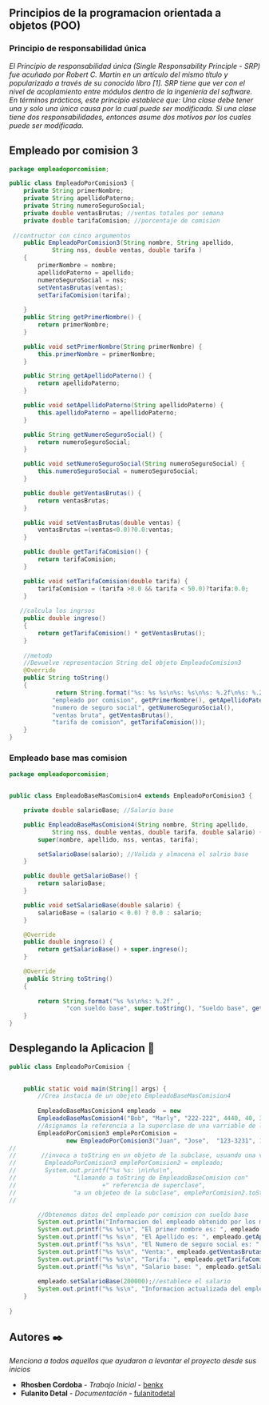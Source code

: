 ## Principios de la programacion orientada a objetos (POO)

### Principio de responsabilidad única
_El Principio de responsabilidad única (Single Responsability Principle - SRP) fue acuñado por Robert C. Martin en un artículo del mismo título y popularizado a través de su conocido libro [1]. SRP tiene que ver con el nivel de acoplamiento entre módulos dentro de la ingeniería del software. En términos prácticos, este principio establece que:
Una clase debe tener una y solo una única causa por la cual puede ser modificada.
Si una clase tiene dos responsabilidades, entonces asume dos motivos por los cuales puede ser modificada._

## Empleado por comision 3
```java
package empleadoporcomision;

public class EmpleadoPorComision3 {
    private String primerNombre;
    private String apellidoPaterno;
    private String numeroSeguroSocial;
    private double ventasBrutas; //ventas totales por semana
    private double tarifaComision; //porcentaje de comision
    
 //contructor con cinco argumentos
    public EmpleadoPorComision3(String nombre, String apellido, 
            String nss, double ventas, double tarifa )
    {
        primerNombre = nombre;
        apellidoPaterno = apellido;
        numeroSeguroSocial = nss;
        setVentasBrutas(ventas);
        setTarifaComision(tarifa);
        
    }
    public String getPrimerNombre() {
        return primerNombre;
    }

    public void setPrimerNombre(String primerNombre) {
        this.primerNombre = primerNombre;
    }

    public String getApellidoPaterno() {
        return apellidoPaterno;
    }

    public void setApellidoPaterno(String apellidoPaterno) {
        this.apellidoPaterno = apellidoPaterno;
    }

    public String getNumeroSeguroSocial() {
        return numeroSeguroSocial;
    }

    public void setNumeroSeguroSocial(String numeroSeguroSocial) {
        this.numeroSeguroSocial = numeroSeguroSocial;
    }

    public double getVentasBrutas() {
        return ventasBrutas;
    }

    public void setVentasBrutas(double ventas) {
        ventasBrutas =(ventas<0.0)?0.0:ventas;
    }

    public double getTarifaComision() {
        return tarifaComision;
    }

    public void setTarifaComision(double tarifa) {
        tarifaComision = (tarifa >0.0 && tarifa < 50.0)?tarifa:0.0;
    }
    
   //calcula los ingrsos
    public double ingreso()
    {
        return getTarifaComision() * getVentasBrutas();
    }
    
    //metodo
    //Devuelve representacion String del objeto EmpleadoComision3
    @Override
    public String toString()
    {
             return String.format("%s: %s %s\n%s: %s\n%s: %.2f\n%s: %.2f ", 
            "empleado por comision", getPrimerNombre(), getApellidoPaterno(),
            "numero de seguro social", getNumeroSeguroSocial(),
            "ventas bruta", getVentasBrutas(),
            "tarifa de comision", getTarifaComision());
    }
}
```
### Empleado base mas comision

```java
package empleadoporcomision;


public class EmpleadoBaseMasComision4 extends EmpleadoPorComision3 {

    private double salarioBase; //Salario base 

    public EmpleadoBaseMasComision4(String nombre, String apellido,
            String nss, double ventas, double tarifa, double salario) {
        super(nombre, apellido, nss, ventas, tarifa);

        setSalarioBase(salario); //Valida y almacena el salrio base
    }

    public double getSalarioBase() {
        return salarioBase;
    }

    public void setSalarioBase(double salario) {
        salarioBase = (salario < 0.0) ? 0.0 : salario;
    }

    @Override
    public double ingreso() {
        return getSalarioBase() + super.ingreso();
    }

    @Override
     public String toString()
    {
       
        return String.format("%s %s\n%s: %.2f" , 
                "con sueldo base", super.toString(), "Sueldo base", getSalarioBase());
    }
}
```

## Desplegando la Aplicacion 🚀

```java
public class EmpleadoPorComision {

    
    public static void main(String[] args) {
        //Crea instacia de un obejeto EmpleadoBaseMasComision4
        
        EmpleadoBaseMasComision4 empleado  = new 
        EmpleadoBaseMasComision4("Bob", "Marly", "222-222", 4440, 40, 3000);
        //Asignamos la referencia a la superclase de una varriable de la superclase
        EmpleadoPorComision3 emplePorComision = 
                new EmpleadoPorComision3("Juan", "Jose",  "123-3231", 1200, 87609);
//                
//       //invoca a toString en un objeto de la subclase, usuando una variable de la superclase
//        EmpleadoPorComision3 emplePorComision2 = empleado;
//        System.out.printf("%s %s: \n\n%s\n",
//                "Llamando a toString de EmpleadoBaseComision con"
//                        +" referencia de superclase",
//                "a un objeteo de la subclase", emplePorComision2.toString());
//                

        //Obtenemos datos del empleado por comision con sueldo base
        System.out.println("Informacion del empleado obtenido por los metodos establecer: \n");
        System.out.printf("%s %s\n", "El primer nombre es: ", empleado.getPrimerNombre());
        System.out.printf("%s %s\n", "El Apellido es: ", empleado.getApellidoPaterno());
        System.out.printf("%s %s\n", "El Numero de seguro social es: ", empleado.getNumeroSeguroSocial());
        System.out.printf("%s %s\n", "Venta:", empleado.getVentasBrutas());
        System.out.printf("%s %s\n", "Tarifa: ", empleado.getTarifaComision());
        System.out.printf("%s %s\n", "Salario base: ", empleado.getSalarioBase());
        
        empleado.setSalarioBase(200000);//establece el salario
        System.out.printf("%s %s\n", "Informacion actualizada del empleado obtenido por el ToString", empleado.toString());
    }
    
}
```

## Autores ✒️

_Menciona a todos aquellos que ayudaron a levantar el proyecto desde sus inicios_

* **Rhosben Cordoba** - *Trabajo Inicial* - [benkx](https://github.com/benkx)
* **Fulanito Detal** - *Documentación* - [fulanitodetal](#fulanito-de-tal)
